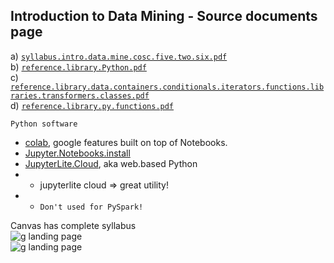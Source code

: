 ## Introduction to Data Mining - Source documents page   
a) [`syllabus.intro.data.mine.cosc.five.two.six.pdf`](https://github.com/cosc-526/home.page/files/11682380/syllabus.intro.data.mine.cosc.five.two.six.pdf)  
b) [`reference.library.Python.pdf`](https://github.com/cosc-526/home.page/files/11682377/reference.library.Python.pdf)   
c) [`reference.library.data.containers.conditionals.iterators.functions.libraries.transformers.classes.pdf`](https://github.com/cosc-526/home.page/files/11682632/reference.library.data.containers.conditionals.iterators.functions.libraries.transformers.classes.pdf)  
d) [`reference.library.py.functions.pdf`](https://github.com/cosc-526/home.page/files/11682628/reference.library.py.functions.pdf)  

`Python software`  
- [colab](https://colab.research.google.com/), google features built on top of Notebooks.  
- [Jupyter.Notebooks.install](https://jupyter.org/install)  
- [JupyterLite.Cloud](https://jupyter.org/try-jupyter/retro/notebooks/?path=notebooks/Intro.ipynb), aka web.based Python  
- - jupyterlite cloud => great utility!  
- - `Don't used for PySpark!`  

Canvas has complete syllabus  
![g landing page](https://github.com/cosc-526/cosc.526.home.page/assets/133147275/b7d8fb79-5a5e-4e23-a0ad-a3e4b4af8ad9)  
![g landing page](https://github.com/cosc-526/cosc.526.home.page/assets/133147275/cce139e0-0f57-4343-b6a5-31d69aed1002)  
